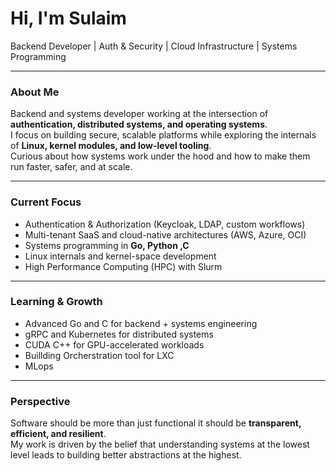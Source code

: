 # Hi, I'm Sulaim

Backend Developer | Auth & Security | Cloud Infrastructure | Systems Programming

---

### About Me
Backend and systems developer working at the intersection of **authentication, distributed systems, and operating systems**.  
I focus on building secure, scalable platforms while exploring the internals of **Linux, kernel modules, and low-level tooling**.  
Curious about how systems work under the hood and how to make them run faster, safer, and at scale.

---

### Current Focus
- Authentication & Authorization (Keycloak, LDAP, custom workflows)  
- Multi-tenant SaaS and cloud-native architectures (AWS, Azure, OCI)  
- Systems programming in **Go, Python ,C**  
- Linux internals and kernel-space development  
- High Performance Computing (HPC) with Slurm  

---

### Learning & Growth
- Advanced Go and C for backend + systems engineering  
- gRPC and Kubernetes for distributed systems  
- CUDA C++ for GPU-accelerated workloads  
- Buillding Orcherstration tool for LXC
- MLops

---

### Perspective
Software should be more than just functional  it should be **transparent, efficient, and resilient**.  
My work is driven by the belief that understanding systems at the lowest level leads to building better abstractions at the highest.
